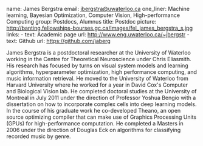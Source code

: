 name: James Bergstra
email: jbergstra@uwaterloo.ca
one_liner: Machine learning, Bayesian Optimization, Computer Vision, High-performance Computing
group: Postdocs, Alumnus
title: Postdoc
picture: http://banting.fellowships-bourses.gc.ca/images/fel_james_bergstra_s.jpg
links:
    - text: Academic page
      url: http://www.eng.uwaterloo.ca/~jbergstr
    - text: Github
      url: https://github.com/jaberg

James Bergstra is a postdoctoral researcher at the University of Waterloo
working in the Centre for Theoretical Neuroscience under Chris Eliasmith. His
research has focused by turns on visual system models and learning algorithms,
hyperparameter optimization, high performance computing, and music
information retrieval. He moved to the University of Waterloo from Harvard
University where he worked for a year in David Cox's Computer and Biological
Vision lab. He completed doctoral studies at the University of Montreal in
July 2011 under the direction of Professor Yoshua Bengio with a dissertation
on how to incorporate complex cells into deep learning models. In the course
of his graduate work he co-developed Theano, an open source optimizing
compiler that can make use of Graphics Processing Units (GPUs) for
high-performance computation. He completed a Masters in 2006 under the
direction of Douglas Eck on algorithms for classifying recorded music by
genre.
